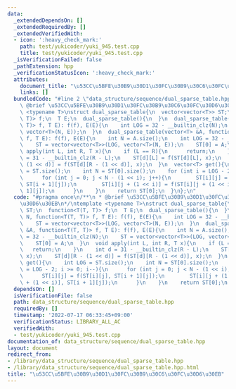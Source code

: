 ```yaml
---
data:
  _extendedDependsOn: []
  _extendedRequiredBy: []
  _extendedVerifiedWith:
  - icon: ':heavy_check_mark:'
    path: test/yukicoder/yuki_945.test.cpp
    title: test/yukicoder/yuki_945.test.cpp
  _isVerificationFailed: false
  _pathExtension: hpp
  _verificationStatusIcon: ':heavy_check_mark:'
  attributes:
    document_title: "\u53CC\u5BFE\u30B9\u30D1\u30FC\u30B9\u30C6\u30FC\u30D6\u30EB"
    links: []
  bundledCode: "#line 2 \"data_structure/sequence/dual_sparse_table.hpp\"\n/**\n *\
    \ @brief \u53CC\u5BFE\u30B9\u30D1\u30FC\u30B9\u30C6\u30FC\u30D6\u30EB\n*/\ntemplate\
    \ <typename T>\nstruct dual_sparse_table{\n  vector<vector<T>> ST;\n  function<T(T,\
    \ T)> f;\n  T E;\n  dual_sparse_table(){\n  }\n  dual_sparse_table(int N, function<T(T,\
    \ T)> f, T E): f(f), E(E){\n    int LOG = 32 - __builtin_clz(N);\n    ST = vector<vector<T>>(LOG,\
    \ vector<T>(N, E));\n  }\n  dual_sparse_table(vector<T> &A, function<T(T, T)>\
    \ f, T E): f(f), E(E){\n    int N = A.size();\n    int LOG = 32 - __builtin_clz(N);\n\
    \    ST = vector<vector<T>>(LOG, vector<T>(N, E));\n    ST[0] = A;\n  }\n  void\
    \ apply(int L, int R, T x){\n    if (L == R){\n      return;\n    }\n    int d\
    \ = 31 - __builtin_clz(R - L);\n    ST[d][L] = f(ST[d][L], x);\n    ST[d][R -\
    \ (1 << d)] = f(ST[d][R - (1 << d)], x);\n  }\n  vector<T> get(){\n    int LOG\
    \ = ST.size();\n    int N = ST[0].size();\n    for (int i = LOG - 2; i >= 0; i--){\n\
    \      for (int j = 0; j < N - (1 << i); j++){\n        ST[i][j] = f(ST[i][j],\
    \ ST[i + 1][j]);\n        ST[i][j + (1 << i)] = f(ST[i][j + (1 << i)], ST[i +\
    \ 1][j]);\n      }\n    }\n    return ST[0];\n  }\n};\n"
  code: "#pragma once\n/**\n * @brief \u53CC\u5BFE\u30B9\u30D1\u30FC\u30B9\u30C6\u30FC\
    \u30D6\u30EB\n*/\ntemplate <typename T>\nstruct dual_sparse_table{\n  vector<vector<T>>\
    \ ST;\n  function<T(T, T)> f;\n  T E;\n  dual_sparse_table(){\n  }\n  dual_sparse_table(int\
    \ N, function<T(T, T)> f, T E): f(f), E(E){\n    int LOG = 32 - __builtin_clz(N);\n\
    \    ST = vector<vector<T>>(LOG, vector<T>(N, E));\n  }\n  dual_sparse_table(vector<T>\
    \ &A, function<T(T, T)> f, T E): f(f), E(E){\n    int N = A.size();\n    int LOG\
    \ = 32 - __builtin_clz(N);\n    ST = vector<vector<T>>(LOG, vector<T>(N, E));\n\
    \    ST[0] = A;\n  }\n  void apply(int L, int R, T x){\n    if (L == R){\n   \
    \   return;\n    }\n    int d = 31 - __builtin_clz(R - L);\n    ST[d][L] = f(ST[d][L],\
    \ x);\n    ST[d][R - (1 << d)] = f(ST[d][R - (1 << d)], x);\n  }\n  vector<T>\
    \ get(){\n    int LOG = ST.size();\n    int N = ST[0].size();\n    for (int i\
    \ = LOG - 2; i >= 0; i--){\n      for (int j = 0; j < N - (1 << i); j++){\n  \
    \      ST[i][j] = f(ST[i][j], ST[i + 1][j]);\n        ST[i][j + (1 << i)] = f(ST[i][j\
    \ + (1 << i)], ST[i + 1][j]);\n      }\n    }\n    return ST[0];\n  }\n};"
  dependsOn: []
  isVerificationFile: false
  path: data_structure/sequence/dual_sparse_table.hpp
  requiredBy: []
  timestamp: '2022-07-17 06:33:45+09:00'
  verificationStatus: LIBRARY_ALL_AC
  verifiedWith:
  - test/yukicoder/yuki_945.test.cpp
documentation_of: data_structure/sequence/dual_sparse_table.hpp
layout: document
redirect_from:
- /library/data_structure/sequence/dual_sparse_table.hpp
- /library/data_structure/sequence/dual_sparse_table.hpp.html
title: "\u53CC\u5BFE\u30B9\u30D1\u30FC\u30B9\u30C6\u30FC\u30D6\u30EB"
---
```

